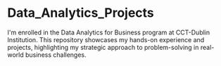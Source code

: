 # Data_Analytics_Projects
I'm enrolled in the Data Analytics for Business program at CCT-Dublin Institution. This repository showcases my hands-on experience and projects, highlighting my strategic approach to problem-solving in real-world business challenges.
